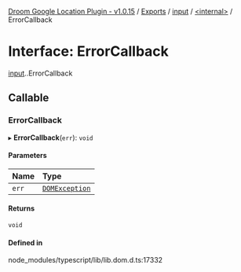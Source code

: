[Droom Google Location Plugin - v1.0.15](../README.md) / [Exports](../modules.md) / [input](../modules/input.md) / [<internal\>](../modules/input._internal_.md) / ErrorCallback

# Interface: ErrorCallback

[input](../modules/input.md).[<internal>](../modules/input._internal_.md).ErrorCallback

## Callable

### ErrorCallback

▸ **ErrorCallback**(`err`): `void`

#### Parameters

| Name | Type |
| :------ | :------ |
| `err` | [`DOMException`](../modules/input._internal_.md#domexception) |

#### Returns

`void`

#### Defined in

node_modules/typescript/lib/lib.dom.d.ts:17332
